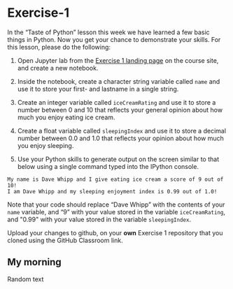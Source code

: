 # Exercise-1

In the “Taste of Python” lesson this week we have learned a few basic things in Python. Now you get your chance to demonstrate your skills. For this lesson, please do the following:

1. Open Jupyter lab from the [Exercise 1 landing page](https://geo-python.github.io/2018/lessons/L1/exercise-1.html#part-2-cooking-up-some-python) on the course site, and create a new notebook.

2. Inside the notebook, create a character string variable called `name` and use it to store your first- and lastname in a single string.

3. Create an integer variable called `iceCreamRating` and use it to store a number between 0 and 10 that reflects your general opinion about how much you enjoy eating ice cream.

4. Create a float variable called `sleepingIndex` and use it to store a decimal number between 0.0 and 1.0 that reflects your opinion about how much you enjoy sleeping. 

5. Use your Python skills to generate output on the screen similar to that below using a single command typed into the IPython console.

```
My name is Dave Whipp and I give eating ice cream a score of 9 out of 10!
I am Dave Whipp and my sleeping enjoyment index is 0.99 out of 1.0!
```

Note that your code should replace “Dave Whipp” with the contents of your `name` variable, and “9” with your value stored in the variable `iceCreamRating`, and "0.99" with your value stored in the variable `sleepingIndex`.

Upload your changes to github, on your **own** Exercise 1 repository that you cloned using the GitHub Classroom link.

## My morning 

Random text
